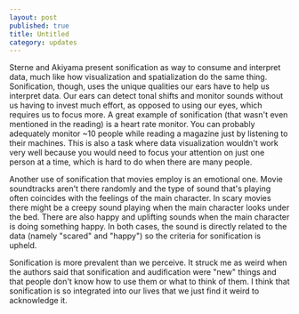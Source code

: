 ```yaml
---
layout: post
published: true
title: Untitled
category: updates
---
```


Sterne and Akiyama present sonification as way to consume and interpret data, much like how visualization and spatialization do the same thing. Sonification, though, uses the unique qualities our ears have to help us interpret data. Our ears can detect tonal shifts and monitor sounds without us having to invest much effort, as opposed to using our eyes, which requires us to focus more. A great example of sonification (that wasn't even mentioned in the reading) is a heart rate monitor. You can probably adequately monitor ~10 people while reading a magazine just by listening to their machines. This is also a task where data visualization wouldn't work very well because you would need to focus your attention on just one person at a time, which is hard to do when there are many people.

Another use of sonification that movies employ is an emotional one. Movie soundtracks aren't there randomly and the type of sound that's playing often coincides with the feelings of the main character. In scary movies there might be a creepy sound playing when the main character looks under the bed. There are also happy and uplifting sounds when the main character
is doing something happy. In both cases, the sound is directly related to the data (namely "scared" and "happy") so the criteria for sonification is upheld.

Sonification is more prevalent than we perceive. It struck me as weird when the authors said that sonification and audification were "new" things and that people don't know how to use them or what to think of them. I think that sonification is so integrated into our lives that we just find it weird to acknowledge it.